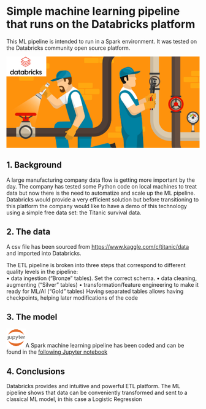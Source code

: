 ﻿# Simple machine learning pipeline that runs on the Databricks platform

This ML pipeline is intended to run in a Spark environment. It was tested on the Databricks community open source platform.

![datapipeline](9892.jpg)

## 1. Background
A large manufacturing company data flow is getting more important by the day. The company has tested some Python code on local machines to treat data but now there is the need to automatize and scale up the ML pipeline. Databricks would provide a very efficient solution but before transitioning to this platform the company would like to have a demo of this technology using a simple free data set: the Titanic survival data.

## 2. The data
A csv file has been  sourced from https://www.kaggle.com/c/titanic/data and imported into Databricks.

The ETL pipeline is broken into three steps that correspond to different quality levels in the pipeline:  
    • data ingestion (“Bronze” tables). Set the correct schema.
    • data cleaning, augmenting (“Silver” tables)
    • transformation/feature engineering to make it ready for ML/AI (“Gold” tables)
      Having separated tables allows having checkpoints, helping later modifications of the code

## 3. The model
 
![jupyter](jupyter.png)A Spark machine learning pipeline has been coded and can be found in the [following Jupyter notebook](https://github.com/opsabarsec/titanic_on_databricks/blob/master/04-ML_pipeline.ipynb)


## 4. Conclusions 
Databricks provides and intuitive and powerful ETL platform. The ML pipeline shows that data can be conveniently transformed and sent to a classical ML model, in this case a Logistic Regression
